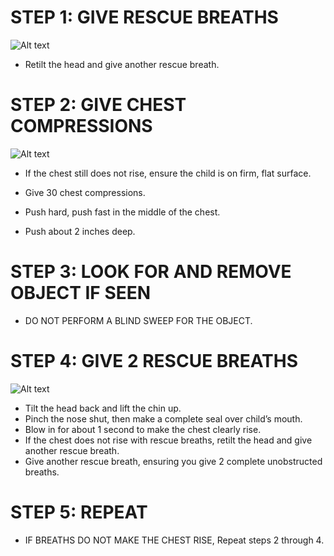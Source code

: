 # STEP 1: GIVE RESCUE BREATHS
![Alt text](C:\Users\WeCanCodeIT\source\repos\FirstAide\frontend\public\Images\ChildChoking\childChoking12.jpg)

- Retilt the head and give another rescue breath.

# STEP 2: GIVE CHEST COMPRESSIONS
![Alt text](C:\Users\WeCanCodeIT\source\repos\FirstAide\frontend\public\Images\ChildChoking\ChokingChild5.jpg)

- If the chest still does not rise, ensure   the child is on firm, flat surface.

- Give 30 chest compressions.

- Push hard, push fast in the middle of  the chest.

- Push about 2 inches deep.

# STEP 3: LOOK FOR AND REMOVE OBJECT IF SEEN

- DO NOT PERFORM A BLIND SWEEP FOR THE       OBJECT.

# STEP 4: GIVE 2 RESCUE BREATHS 
![Alt text](C:\Users\WeCanCodeIT\source\repos\FirstAide\frontend\public\Images\ChildChoking\childChoking12.jpg)

- Tilt the head back and lift the chin up.
- Pinch the nose shut, then make a
  complete seal over child’s mouth.
- Blow in for about 1 second to make the
  chest clearly rise.
- If the chest does not rise with rescue     breaths, retilt the head and give          another rescue breath.
- Give another rescue breath, ensuring you   give 2 complete unobstructed breaths. 

# STEP 5: REPEAT

- IF BREATHS DO NOT MAKE THE CHEST           RISE, Repeat steps 2 through 4. 